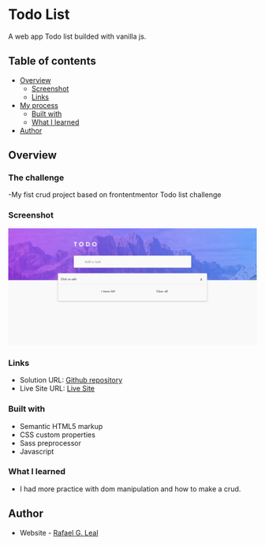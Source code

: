 # Todo List
A web app Todo list builded with vanilla js.

## Table of contents

- [Overview](#overview)
  - [Screenshot](#screenshot)
  - [Links](#links)
- [My process](#my-process)
  - [Built with](#built-with)
  - [What I learned](#what-i-learned)
- [Author](#author)

## Overview

### The challenge

-My fist crud project based on frontentmentor Todo list challenge

### Screenshot

![](./screenshot.png)

### Links

- Solution URL: [Github repository](https://github.com/RafaelGLeal/Todo-List)
- Live Site URL: [Live Site](https://rafaelgleal.github.io/Todo-List/)

### Built with

- Semantic HTML5 markup
- CSS custom properties
- Sass preprocessor
- Javascript


### What I learned

- I had more practice with dom manipulation and how to make a crud.

## Author

- Website - [Rafael G. Leal](https://github.com/RafaelGLeal)
